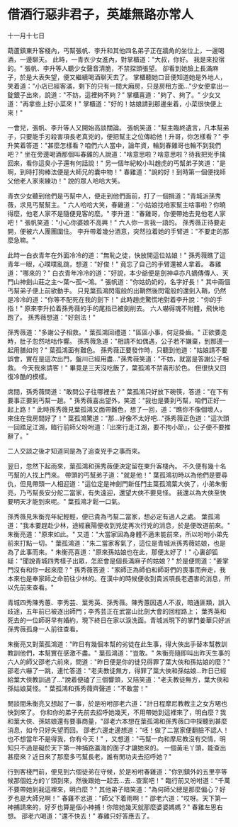 # 借酒行惡非君子，英雄無路亦常人

十一月十七日

葫蘆鎮東升客棧內，丐幫張帆、李升和其他四名弟子正在牆角的坐位上，一邊喝酒，一邊聊天。 此時，一青衣少女進內，對掌櫃道："大叔，你好。 我是來投宿的。" 張帆、李升等人聽少女聲音清脆，不禁探頭張望。 卻看到她臉上長滿麻子，於是大表失望，便又繼續喝酒聊天去了。 掌櫃聽她口音便知道她是外地人，笑着道："小店已經客滿，剩下的只有一間大廂房，只是房租方面..."少女便拿出一錠銀子出來，說道："不妨，這裡夠不夠？" 掌櫃喜道："夠了、夠了。" 少女又道："再拿些上好小菜來！" 掌櫃道："好的！姑娘請到那邊坐着，小菜很快便上來！"

一會兒，張帆、李升等人又開始高談闊論。 張帆笑道："幫主臨終遺言，凡本幫弟子，只要能手刃殺害項長老真兇的，便把幫主之位傳給他！升哥，你怎樣看？" 李升笑着答道："甚麼怎樣看？咱們六人當中，論年資，輪到春雞哥也輪不到我們吧？" 坐在旁邊喝酒那個叫春雞的人說道："啥意思啦？啥意思啦？待我把兇手擒回來，看你這臭小子還有何話說！" 另一個年紀較小叫趙虎的丐幫弟子笑道："是啊，到時打狗棒法便是大師兄的囊中物！" 春雞道："說的好！到時第一個便找師父他老人家來練功！" 說的眾人哈哈大笑。

青衣少女聽到他們是丐幫中人，便走到他們面前，打了一個揖道："青城派孫秀薇，求見丐幫幫主。" 六人哈哈大笑，春雞道："小姑娘找咱家幫主啥事啦？你曉得麼，他老人家不是隨便見客的麼。" 李升道："春雞哥，你便帶她去見他老人家吧！" 張帆笑道："小心你婆娘不高興！" 六人你一言我一語的。 孫秀薇正待要走開，便被六人團團圍住。 李升帶着幾分酒意，突然拉着她的手臂道："不要走的那麼急嘛。"

此時一白衣青年在外面冷冷的道："無恥之徒，快放開這位姑娘！" 孫秀薇瞧了這青年一眼，心噗噗亂跳，想道："好俊！" 竟忘了自己的手臂還被人拿着。 春雞道："哪來的？" 白衣青年冷冷的道："好說，本少爺便是劍神卓亦凡嫡傳傳人、天門山神劍山莊之主～葉～孤～鴻。" 張帆道："你姑奶奶的，名字好長！" 其中兩個丐幫弟子便上前欲動手。 只見葉孤鴻閃電般的出鞘然後閃電般的還劍入鞘，仍然是冷冷的道："你等不配死在我的劍下！" 此時趙虎驚慌地對着李升說："你的手指！" 原來李升拉着孫秀薇的手的尾指已被劍削去。 六人嚇得魂不附體，飛快地跑了。 孫秀薇想道："好劍法！"

孫秀薇道："多謝公子相救。" 葉孤鴻回禮道："區區小事，何足掛齒。" 正欲要走時，肚子忽然咕咕作響。 孫秀薇急道："相請不如偶遇，公子若不嫌棄，到那邊一起用膳如何？" 葉孤鴻面有難色。 孫秀薇正要發作時，只聽到他道："姑娘請不要誤會，實在是這次出門，盤川已經用盡..."孫秀薇笑道："不妨，就當是答謝公子相救。 今天我來請客！" 畢竟是三天沒吃飯了，葉孤鴻不禁喜形於色。 但很快又回復冷酷的模樣。

席間，孫秀薇問道："敢問公子往哪裡去？" 葉孤鴻只好放下碗筷，答道："在下有要事正要到丐幫一趟。" 孫秀薇喜出望外，笑道："我也是要到丐幫，咱們正好一起上路！" 此時孫秀薇見葉孤鴻又面帶難色，想了一回，道："瞧你不像個壞人，來住在我房間好了！" 葉孤鴻驚道："那...好像不太好吧..."孫秀薇正色道："這次頭一回踏足江湖，臨行前師父吩咐道：『出來行走江湖，要不拘小節』，公子便不要推辭了。"

二人交談之後才知道同是為了追查兇手之事而來。

翌日，忽然下起雨來，葉孤鴻和孫秀薇便決定留在東升客棧內。 不久便有幾十名丐幫的人找上門來。 帶頭的丐幫弟子道："就是他！" 葉孤鴻初時以為他們是要尋仇，但見帶頭一人相迎道："這位定是神劍門新任門主葉孤鴻葉大俠了，小弟朱衡亮，乃丐幫長安分舵二當家，有失遠迎，還望大俠不要見怪。 我還以為大俠至快要明天才能到來呢。" 葉孤鴻才鬆一口氣。

孫秀薇見朱衡亮年紀輕輕，便已貴為丐幫二當家，想必定有過人之處。 葉孤鴻道："我本要趕赴少林，途經襄陽便收到兇徒再次行兇的消息，於是便改道前來。" 朱衡亮道："原來如此。" 又道："大當家因為身體不適未能前來，所以吩咐小弟先前來打點一切。" 葉孤鴻道："朱二當家客氣了，這位是青城派孫秀薇姑娘，也是為了此事而來。" 朱衡亮喜道："原來孫姑娘也在此，那便太好了！" 心裏卻狐疑："聞說青城四秀樣子出眾，怎麽會是個長滿麻子的姑娘？" 於是便問道："姜掌門沒有和你一起來麼？" 孫秀薇答道："家師正為師伯和師哥們的喪事而奔走，我本來也是奉家師之命前往少林的。在漢中的時候便收到貴派項長老遇害的消息，所以先前來查看。"

青城四秀陳秀蕙、李秀芸、葉秀英、孫秀薇。陳秀蕙因遇人不淑，暗通匪類，誤入歧途，五年前已被逐出師門；李秀芸正在武當山比劍大會的回程路上； 葉秀英和死去的一位師哥早有婚約，現下終日在家以淚洗面。青城派現下的掌門姜華只好派孫秀薇孤身一人前往查看。

朱衡亮又對葉孤鴻道："昨日有幾個本幫的劣徒在此生事，得大俠出手替本幫教訓教訓他們，本幫實在感激不盡。" 葉孤鴻道："豈敢。" 朱衡亮隨即叫出昨天生事的六人的師父邵老六前來，問道："昨日便是你的徒兒得罪了葉大俠和孫姑娘的麼？" 邵老六嚇了一跳，連忙答道："老夫教徒無方，得罪了葉大俠和孫姑娘...昨日已經給葉大俠教訓過了..."說着便磕了三個響頭，又陪笑道："老夫教徒無方，葉大俠和孫姑娘莫怪。" 葉孤鴻和孫秀薇齊聲道："不敢當！"

閒談間朱衡亮又想起了一事，於是吩咐邵老六道："計日程摩尼教教主之女方珺也快到來了。 你和你的弟子先前去招呼她幾天，不用帶她到這裡來了，明白麼？我和葉大俠、孫姑娘還有要事商量，"邵老六本想在葉孤鴻和孫秀薇口中探聽到甚麼消息，如今只好失望而回。 邵老六邊走邊想道："呸！做了二當家便翻臉不認人！也不想當年不是得我，你有今天！" ，又想道："丐幫一向和摩尼教沒有交情，明知只不過是礙於天下第一神捕路瀛海的面子才讓她來的。 一個黃毛丫頭，能查出甚麼來？近日來了那麼多丐幫長老，誰有閒功夫去招呼她？"

行到客棧門前，便見到六個徒弟在守候，於是吩咐春雞道："你到鎮外的五里亭等候那個姓方的丫頭到來，然後跟她一起去...去...查案吧！" 臨行前又吩咐道："千萬不要帶她到我這裡來，明白麼？" 其他弟子暗笑道："為何師父總是那麼偏心？好歹也是大師兄啊！" 春雞不忿道："師父下着雨啊！" 邵老六道："哎呀。天下第一神捕請來的，好歹也算是個小神捕！你陪她幾天就那麼婆婆媽媽？" 春雞左思右想。 邵老六喝道："還不快去！" 春雞只好答應去了。
